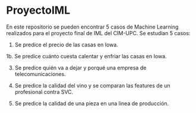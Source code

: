 # ProyectoIML
En este repositorio se pueden encontrar 5 casos de Machine Learning realizados para el proyecto final de IML del CIM-UPC.
Se estudian 5 casos:

1.  Se predice el precio de las casas en Iowa.

1b. Se predice cuánto cuesta calentar y enfriar las casas en Iowa.
  
3.  Se predice quién va a dejar y porqué una empresa de telecomunicaciones.
  
4.  Se predice la calidad del vino y se comparan las features de un profesional contra SVC.
  
5.  Se predice la calidad de una pieza en una linea de producción.
